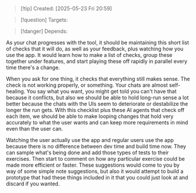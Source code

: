 
>[!tip] Created: [2025-05-23 Fri 20:59]

>[!question] Targets: 

>[!danger] Depends: 

As your chat progresses with the tool, it should be maintaining this short list of checks that it will do, as well as your feedback, plus watching how you use the app. It would learn how to make a list of checks, group these together under features, and start playing these off rapidly in parallel every time there's a change.

When you ask for one thing, it checks that everything still makes sense. The check is not working properly, or something. Your chats are almost self-healing. You say what you want, you might get told you can't have that because it conflicts, but also we should be able to hold long-run sense a lot better because the chats with the UIs seem to deteriorate or destabilize the longer the run gets. With this checklist plus these AI agents that check off each item, we should be able to make looping changes that hold very accurately to what the user wants and can keep more requirements in mind even than the user can.

Watching the user actually use the app and regular users use the app because there is no difference between dev time and build time now. They can sample what's being done and add those types of tests to their exercises. Then start to comment on how any particular exercise could be made more efficient or faster. These suggestions would come to you by way of some simple note suggestions, but also it would attempt to build a prototype that had these things included in it that you could just look at and discard if you wanted. 